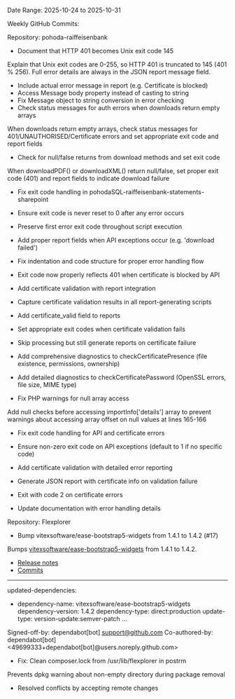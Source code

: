 Date Range: 2025-10-24 to 2025-10-31

Weekly GitHub Commits:

Repository: pohoda-raiffeisenbank
- Document that HTTP 401 becomes Unix exit code 145

Explain that Unix exit codes are 0-255, so HTTP 401 is truncated to 145 (401 % 256). Full error details are always in the JSON report message field.
- Include actual error message in report (e.g. Certificate is blocked)
- Access Message body property instead of casting to string
- Fix Message object to string conversion in error checking
- Check status messages for auth errors when downloads return empty arrays

When downloads return empty arrays, check status messages for 401/UNAUTHORISED/Certificate errors and set appropriate exit code and report fields
- Check for null/false returns from download methods and set exit code

When downloadPDF() or downloadXML() return null/false, set proper exit code (401) and report fields to indicate download failure
- Fix exit code handling in pohodaSQL-raiffeisenbank-statements-sharepoint

- Ensure exit code is never reset to 0 after any error occurs

- Preserve first error exit code throughout script execution

- Add proper report fields when API exceptions occur (e.g. 'download failed')

- Fix indentation and code structure for proper error handling flow

- Exit code now properly reflects 401 when certificate is blocked by API
- Add certificate validation with report integration

- Capture certificate validation results in all report-generating scripts

- Add certificate_valid field to reports

- Set appropriate exit codes when certificate validation fails

- Skip processing but still generate reports on certificate failure

- Add comprehensive diagnostics to checkCertificatePresence (file existence, permissions, ownership)

- Add detailed diagnostics to checkCertificatePassword (OpenSSL errors, file size, MIME type)
- Fix PHP warnings for null array access

Add null checks before accessing importInfo['details'] array to prevent warnings about accessing array offset on null values at lines 165-166
- Fix exit code handling for API and certificate errors

- Ensure non-zero exit code on API exceptions (default to 1 if no specific code)

- Add certificate validation with detailed error reporting

- Generate JSON report with certificate info on validation failure

- Exit with code 2 on certificate errors

- Update documentation with error handling details

Repository: Flexplorer
- Bump vitexsoftware/ease-bootstrap5-widgets from 1.4.1 to 1.4.2 (#17)

Bumps [vitexsoftware/ease-bootstrap5-widgets](https://github.com/VitexSoftware/php-ease-twbootstrap5-widgets) from 1.4.1 to 1.4.2.
- [Release notes](https://github.com/VitexSoftware/php-ease-twbootstrap5-widgets/releases)
- [Commits](https://github.com/VitexSoftware/php-ease-twbootstrap5-widgets/compare/1.4.1...1.4.2)

---
updated-dependencies:
- dependency-name: vitexsoftware/ease-bootstrap5-widgets
  dependency-version: 1.4.2
  dependency-type: direct:production
  update-type: version-update:semver-patch
...

Signed-off-by: dependabot[bot] <support@github.com>
Co-authored-by: dependabot[bot] <49699333+dependabot[bot]@users.noreply.github.com>
- Fix: Clean composer.lock from /usr/lib/flexplorer in postrm

Prevents dpkg warning about non-empty directory during package removal
- Resolved conflicts by accepting remote changes

